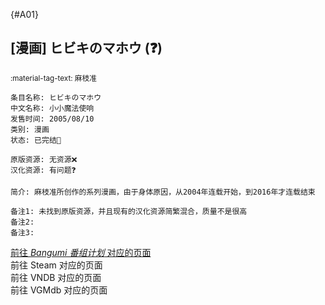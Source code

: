 [//]: # (Metadata End)

[](){#A01}

[//]: # (TXT End)

## \[漫画] ヒビキのマホウ (❓)

<small>:material-tag-text: 麻枝准</small>

```
条目名称: ヒビキのマホウ
中文名称: 小小魔法使响
发售时间: 2005/08/10
类别: 漫画
状态: 已完结🎉

原版资源: 无资源❌
汉化资源: 有问题❓

简介: 麻枝准所创作的系列漫画，由于身体原因，从2004年连载开始，到2016年才连载结束

备注1: 未找到原版资源，并且现有的汉化资源简繁混合，质量不是很高
备注2: 
备注3: 
```

<div class="result">
    <div class="grid">
        <a href="https://bgm.tv/subject/67711" class="card" target=”_blank”>
            前往 <i class="bangumi">Bangumi 番组计划</i> 对应的页面
        </a>
        <div class="card disable">
            前往 Steam 对应的页面
        </div>
        <div class="card disable">
            前往 VNDB 对应的页面
        </div>
        <div class="card disable">
            前往 VGMdb 对应的页面
        </div>
    </div>
</div>

